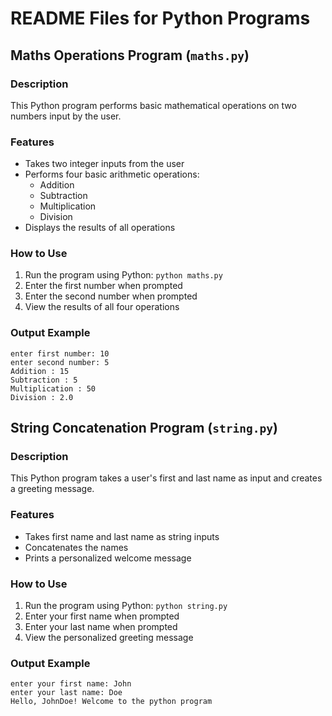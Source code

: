 # README Files for Python Programs

## Maths Operations Program (`maths.py`)

### Description
This Python program performs basic mathematical operations on two numbers input by the user.

### Features
- Takes two integer inputs from the user
- Performs four basic arithmetic operations:
  - Addition
  - Subtraction
  - Multiplication
  - Division
- Displays the results of all operations

### How to Use
1. Run the program using Python: `python maths.py`
2. Enter the first number when prompted
3. Enter the second number when prompted
4. View the results of all four operations

### Output Example
```
enter first number: 10
enter second number: 5
Addition : 15
Subtraction : 5
Multiplication : 50
Division : 2.0
```

## String Concatenation Program (`string.py`)

### Description
This Python program takes a user's first and last name as input and creates a greeting message.

### Features
- Takes first name and last name as string inputs
- Concatenates the names
- Prints a personalized welcome message

### How to Use
1. Run the program using Python: `python string.py`
2. Enter your first name when prompted
3. Enter your last name when prompted
4. View the personalized greeting message

### Output Example
```
enter your first name: John
enter your last name: Doe
Hello, JohnDoe! Welcome to the python program
```
